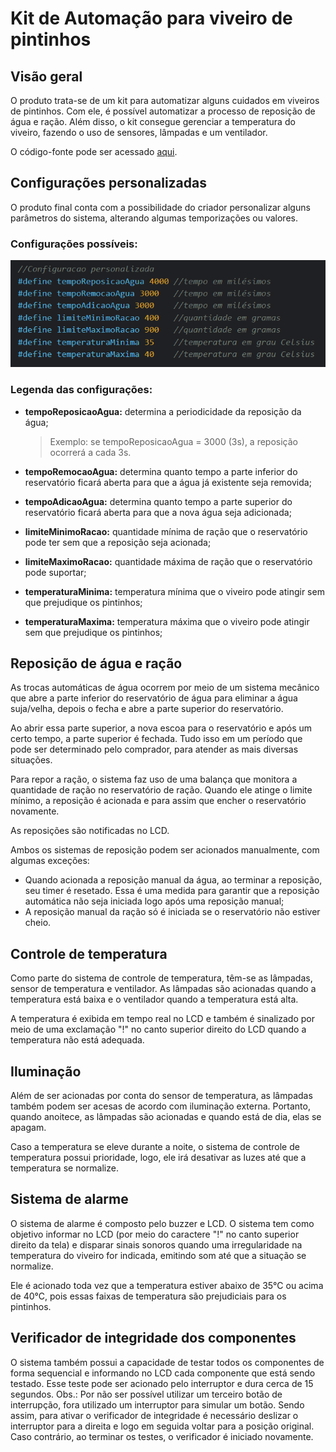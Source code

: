 # Kit de Automação para viveiro de pintinhos

## Visão geral
O produto trata-se de um kit para automatizar alguns cuidados em viveiros de pintinhos. Com ele, é possível automatizar a processo de reposição de água e ração. Além disso, o kit consegue gerenciar a temperatura do viveiro, fazendo o uso de sensores, lâmpadas e um ventilador.

O código-fonte pode ser acessado [aqui](./ProjetoFinal.ino).

## Configurações personalizadas
O produto final conta com a possibilidade do criador personalizar alguns parâmetros do sistema, alterando algumas temporizações ou valores.

### Configurações possíveis:
![Configurações possíveis](../midia/configuracoes.png)

### Legenda das configurações:

- **tempoReposicaoAgua:** determina a periodicidade da reposição da água;
	> Exemplo: se tempoReposicaoAgua = 3000 (3s), a reposição ocorrerá a cada 3s.

- **tempoRemocaoAgua:** determina quanto tempo a parte inferior do reservatório ficará aberta para que a água já existente seja removida;

- **tempoAdicaoAgua:** determina quanto tempo a parte superior do reservatório ficará aberta para que a nova água seja adicionada;

- **limiteMinimoRacao:** quantidade mínima de ração que o reservatório pode ter sem que a reposição seja acionada;

- **limiteMaximoRacao:** quantidade máxima de ração que o reservatório pode suportar;

- **temperaturaMinima:** temperatura mínima que o viveiro pode atingir sem que prejudique os pintinhos;

- **temperaturaMaxima:** temperatura máxima que o viveiro pode atingir sem que prejudique os pintinhos;

## Reposição de água e ração

As trocas automáticas de água ocorrem por meio de um sistema mecânico que abre a parte inferior do reservatório de água para eliminar a água suja/velha, depois o fecha e abre a parte superior do reservatório.

Ao abrir essa parte superior, a nova escoa para o reservatório e após um certo tempo, a parte superior é fechada. Tudo isso em um período que pode ser determinado pelo comprador, para atender as mais diversas situações.

Para repor a ração, o sistema faz uso de uma balança que monitora a quantidade de ração no reservatório de ração. Quando ele atinge o limite mínimo, a reposição é acionada e para assim que encher o reservatório novamente.

As reposições são notificadas no LCD.

Ambos os sistemas de reposição podem ser acionados manualmente, com algumas exceções:
- Quando acionada a reposição manual da água, ao terminar a reposição, seu timer é resetado. Essa é uma medida para garantir que a reposição automática não seja iniciada logo após uma reposição manual;
- A reposição manual da ração só é iniciada se o reservatório não estiver cheio.

## Controle de temperatura
Como parte do sistema de controle de temperatura, têm-se as lâmpadas, sensor de temperatura e ventilador.
As lâmpadas são acionadas quando a temperatura está baixa e o ventilador quando a temperatura está alta.

A temperatura é exibida em tempo real no LCD e também é sinalizado por meio de uma exclamação "!" no canto superior direito do LCD quando a temperatura não está adequada.

## Iluminação
Além de ser acionadas por conta do sensor de temperatura, as lâmpadas também podem ser acesas de acordo com iluminação externa. Portanto, quando anoitece, as lâmpadas são acionadas e quando está de dia, elas se apagam.

Caso a temperatura se eleve durante a noite, o sistema de controle de temperatura possui prioridade, logo, ele irá desativar as luzes até que a temperatura se normalize.

## Sistema de alarme
O sistema de alarme é composto pelo buzzer e LCD. O sistema tem como objetivo informar no LCD (por meio do caractere "!" no canto superior direito da tela) e disparar sinais sonoros quando uma irregularidade na temperatura do viveiro for indicada, emitindo som até que a situação se normalize.

Ele é acionado toda vez que a temperatura estiver abaixo de 35°C ou acima de 40°C, pois essas faixas de temperatura são prejudiciais para os pintinhos.

## Verificador de integridade dos componentes
O sistema também possui a capacidade de testar todos os componentes de forma sequencial e informando no LCD cada componente que está sendo testado. Esse teste pode ser acionado pelo interruptor e dura cerca de 15 segundos.
Obs.: Por não ser possível utilizar um terceiro botão de interrupção, fora utilizado um interruptor para simular um botão. Sendo assim, para ativar o verificador de integridade é necessário deslizar o interruptor para a direita e logo em seguida voltar para a posição original. Caso contrário, ao terminar os testes, o verificador é iniciado novamente.